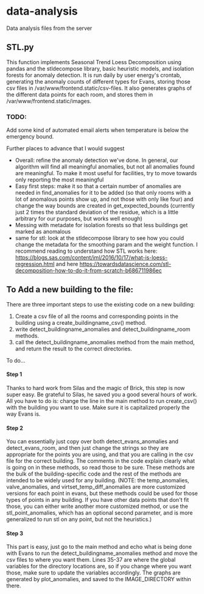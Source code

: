 # data-analysis
Data analysis files from the server

## STL.py

This function implements Seasonal Trend Loess Decomposition using pandas and the stldecompose library, basic heuristic models, and isolation forests for anomaly detection. It is run daily by user energy's crontab, generating the anomaly counts of different types for Evans, storing those csv files in  /var/www/frontend.static/csv-files. It also generates graphs of the different data points for each room, and stores them in /var/www/frontend.static/images. 

### TODO:

Add some kind of automated email alerts when temperature is below the emergency bound. 

Further places to advance that I would suggest
 - Overall: refine the anomaly detection we've done. In general, our algorithm will find all meaningful anomalies, but not all anomalies found are meaningful. To make it most useful for facilities, try to move towards only reporting the most meaningful
 - Easy first steps: make it so that a certain number of anomalies are needed in find_anomalies for it to be added (so that only rooms with a lot of anomalous points show up, and not those with only like four) and change the way bounds are created in get_expected_bounds (currently just 2 times the standard deviation of the residue, which is a little arbitrary for our purposes, but works well enough)
 - Messing with metadate for isolation forests so that less buildings get marked as anomalous
 - same for stl: look at the stldecompose library to see how you could change the metadata for the smoothing param and the weight function. I recommend reading to understand how STL works here: https://blogs.sas.com/content/iml/2016/10/17/what-is-loess-regression.html and here https://towardsdatascience.com/stl-decomposition-how-to-do-it-from-scratch-b686711986ec
## To Add a new building to the file:

There are three important steps to use the existing code on a new building:
1. Create a csv file of all the rooms and corresponding points in the building using a create_buildingname_csv() method. 
2. write detect_buildingname_anomalies and detect_buildingname_room methods. 
3. call the detect_buildingname_anomalies method from the main method, and return the result to the correct directories. 

To do...
#### Step 1
Thanks to hard work from Silas and the magic of Brick, this step is now super easy. Be grateful to Silas, he saved you a good several hours of work. 
All you have to do is: change the line in the main method to run create_csv() with the building you want to use. Make sure it is capitalized properly the way Evans is. 

#### Step 2
You can essentially just copy over both detect_evans_anomalies and detect_evans_room, and then just change the strings so they are appropriate for the points you are using, and that you are calling in the csv file for the correct building. The comments in the code explain clearly what is going on in these methods, so read those to be sure. These methods are the bulk of the building-specific code and the rest of the methods are intended to be widely used for any building. (NOTE: the temp_anomalies, valve_anomalies, and virtset_temp_diff_anomalies are more customized versions for each point in evans, but these methods could be used for those types of points in any building. If you have other data points that don't fit those, you can either write another more customized method, or use the stl_point_anomalies, which has an optional second parameter, and is more generalized to run stl on any point, but not the heuristics.)

#### Step 3
This part is easy, just go to the main method and echo what is being done with Evans to run the detect_buildingname_anomalies method and move the csv files to where you want them. Lines 35-37 are where the global variables for the directory locations are, so if you change where you want those, make sure to update the variables accordingly. The graphs are generated by plot_anomalies, and saved to the IMAGE_DIRECTORY within there. 
